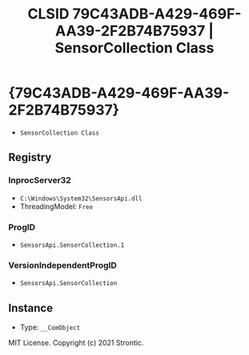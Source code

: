 ﻿---
title: "CLSID 79C43ADB-A429-469F-AA39-2F2B74B75937 | SensorCollection Class"
excerpt: What is COM-Object CLSID 79C43ADB-A429-469F-AA39-2F2B74B75937?
---

# {79C43ADB-A429-469F-AA39-2F2B74B75937}

* `SensorCollection Class`

## Registry


### InprocServer32

* `C:\Windows\System32\SensorsApi.dll`
* ThreadingModel: `Free`

### ProgID

* `SensorsApi.SensorCollection.1`

### VersionIndependentProgID

* `SensorsApi.SensorCollection`

## Instance

* Type: `__ComObject`

MIT License. Copyright (c) 2021 Strontic.


